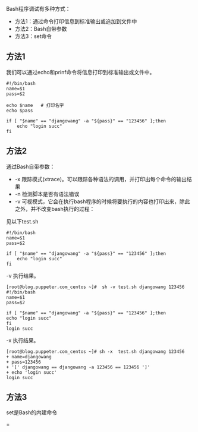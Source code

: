 Bash程序调试有多种方式：
* 方法1：通过命令打印信息到标准输出或追加到文件中
* 方法2：Bash自带参数
* 方法3：set命令


## 方法1
我们可以通过echo和prinf命令将信息打印到标准输出或文件中。
```
#!/bin/bash
name=$1
pass=$2

echo $name   # 打印名字
echo $pass

if [ "$name" == "djangowang" -a "${pass}" == "123456" ];then
    echo "login succ"
fi

```


## 方法2
通过Bash自带参数：
* -x 跟踪模式(xtrace)。可以跟踪各种语法的调用，并打印出每个命令的输出结果
* -n 检测脚本是否有语法错误
* -v 可视模式，它会在执行bash程序的时候将要执行的内容也打印出来，除此之外，并不改变bash执行的过程：

见以下test.sh
```
#!/bin/bash
name=$1
pass=$2

if [ "$name" == "djangowang" -a "${pass}" == "123456" ];then
    echo "login succ"
fi

```

-v 执行结果。
```
[root@blog.puppeter.com_centos ~]#  sh -v test.sh djangowang 123456
#!/bin/bash
name=$1
pass=$2

if [ "$name" == "djangowang" -a "${pass}" == "123456" ];then
echo "login succ"
fi
login succ
```

-x 执行结果。
```
[root@blog.puppeter.com_centos ~]# sh -x  test.sh djangowang 123456
+ name=djangowang
+ pass=123456
+ '[' djangowang == djangowang -a 123456 == 123456 ']'
+ echo 'login succ'
login succ
```

## 方法3
set是Bash的内建命令

=